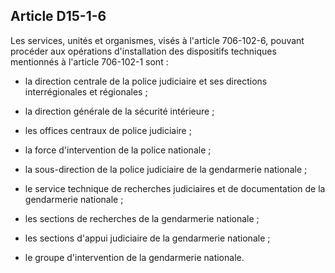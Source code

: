 Article D15-1-6
----
Les services, unités et organismes, visés à l'article 706-102-6, pouvant
procéder aux opérations d'installation des dispositifs techniques mentionnés à
l'article 706-102-1 sont :

- la direction centrale de la police judiciaire et ses directions
interrégionales et régionales ;

- la direction générale de la sécurité intérieure ;

- les offices centraux de police judiciaire ;

- la force d'intervention de la police nationale ;

- la sous-direction de la police judiciaire de la gendarmerie nationale ;

- le service technique de recherches judiciaires et de documentation de la
gendarmerie nationale ;

- les sections de recherches de la gendarmerie nationale ;

- les sections d'appui judiciaire de la gendarmerie nationale ;

- le groupe d'intervention de la gendarmerie nationale.
